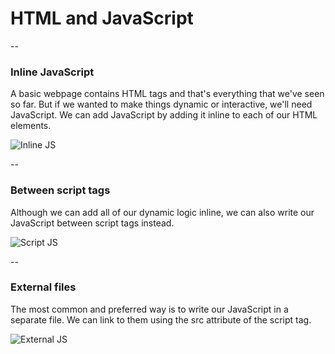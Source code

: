 # HTML and JavaScript

--

### Inline JavaScript

A basic webpage contains HTML tags and that's everything that we've seen so far. But if we wanted to make things dynamic or interactive, we'll need JavaScript. We can add JavaScript by adding it inline to each of our HTML elements.

![Inline JS](ASSETS_PATH/HTML/inline-js.png)

--

### Between script tags

Although we can add all of our dynamic logic inline, we can also write our JavaScript between script tags instead.

![Script JS](ASSETS_PATH/HTML/script-js.png)

--

### External files

The most common and preferred way is to write our JavaScript in a separate file. We can link to them using the src attribute of the script tag.

![External JS](ASSETS_PATH/HTML/external-js-file.png)
